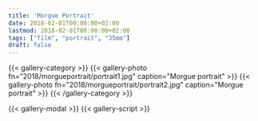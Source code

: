 ```yaml
---
title: 'Morgue Portrait'
date: 2018-02-01T00:00:00+02:00
lastmod: 2018-02-01T00:00:00+02:00
tags: ["film", "portrait", "35mm"]
draft: false
---
```

{{< gallery-category >}}
    {{< gallery-photo fn="2018/morgueportrait/portrait1.jpg" caption="Morgue portrait" >}}
    {{< gallery-photo fn="2018/morgueportrait/portrait2.jpg" caption="Morgue portrait" >}}
{{< /gallery-category >}}

{{< gallery-modal >}}
{{< gallery-script >}}
